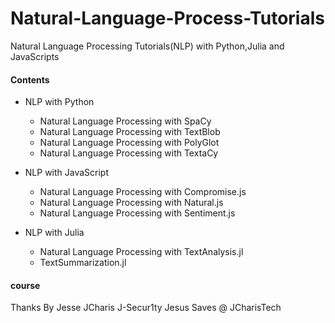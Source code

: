 # Natural-Language-Process-Tutorials
Natural Language Processing Tutorials(NLP) with Python,Julia and JavaScripts


#### Contents
+ NLP with Python
	- Natural Language Processing with SpaCy
	- Natural Language Processing with TextBlob
	- Natural Language Processing with PolyGlot
	- Natural Language Processing with TextaCy

+ NLP with JavaScript
	- Natural Language Processing with Compromise.js
	- Natural Language Processing with Natural.js
	- Natural Language Processing with Sentiment.js

+ NLP with Julia
	- Natural Language Processing with TextAnalysis.jl
	- TextSummarization.jl


#### course 
Thanks
By Jesse JCharis
J-Secur1ty
Jesus Saves @ JCharisTech